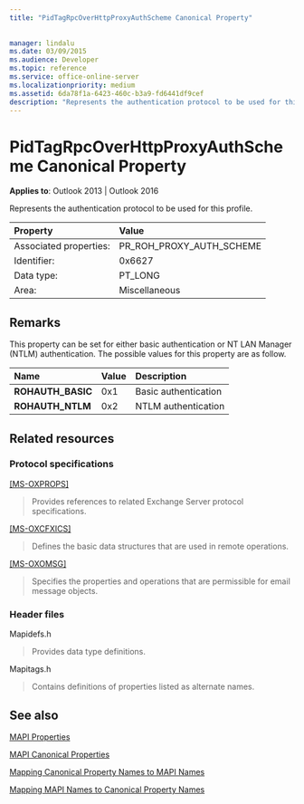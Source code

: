 ```yaml
---
title: "PidTagRpcOverHttpProxyAuthScheme Canonical Property"
 
 
manager: lindalu
ms.date: 03/09/2015
ms.audience: Developer
ms.topic: reference
ms.service: office-online-server
ms.localizationpriority: medium
ms.assetid: 6da78f1a-6423-460c-b3a9-fd6441df9cef
description: "Represents the authentication protocol to be used for this profile. This property can be set for either basic authentication or NT LAN Manager authentication."
---
```


# PidTagRpcOverHttpProxyAuthScheme Canonical Property

  
  
**Applies to**: Outlook 2013 | Outlook 2016 
  
Represents the authentication protocol to be used for this profile.
  
|Property |Value |
|:-----|:-----|
|Associated properties:  <br/> |PR_ROH_PROXY_AUTH_SCHEME  <br/> |
|Identifier:  <br/> |0x6627  <br/> |
|Data type:  <br/> |PT_LONG  <br/> |
|Area:  <br/> |Miscellaneous  <br/> |
   
## Remarks

This property can be set for either basic authentication or NT LAN Manager (NTLM) authentication. The possible values for this property are as follow.
  
|**Name**|**Value**|**Description**|
|:-----|:-----|:-----|
|**ROHAUTH_BASIC** <br/> |0x1  <br/> |Basic authentication  <br/> |
|**ROHAUTH_NTLM** <br/> |0x2  <br/> |NTLM authentication  <br/> |
   
## Related resources

### Protocol specifications

[[MS-OXPROPS]](https://msdn.microsoft.com/library/f6ab1613-aefe-447d-a49c-18217230b148%28Office.15%29.aspx)
  
> Provides references to related Exchange Server protocol specifications.
    
[[MS-OXCFXICS]](https://msdn.microsoft.com/library/b9752f3d-d50d-44b8-9e6b-608a117c8532%28Office.15%29.aspx)
  
> Defines the basic data structures that are used in remote operations.
    
[[MS-OXOMSG]](https://msdn.microsoft.com/library/daa9120f-f325-4afb-a738-28f91049ab3c%28Office.15%29.aspx)
  
> Specifies the properties and operations that are permissible for email message objects.
    
### Header files

Mapidefs.h
  
> Provides data type definitions.
    
Mapitags.h
  
> Contains definitions of properties listed as alternate names.
    
## See also



[MAPI Properties](mapi-properties.md)
  
[MAPI Canonical Properties](mapi-canonical-properties.md)
  
[Mapping Canonical Property Names to MAPI Names](mapping-canonical-property-names-to-mapi-names.md)
  
[Mapping MAPI Names to Canonical Property Names](mapping-mapi-names-to-canonical-property-names.md)

